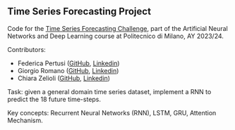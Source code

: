 ## Time Series Forecasting Project

Code for the [Time Series Forecasting Challenge](https://codalab.lisn.upsaclay.fr/competitions/16514#learn_the_details), part of the Artificial Neural Networks and Deep Learning course at Politecnico di Milano, AY 2023/24. 

Contributors: 
- Federica Pertusi ([GitHub](https://github.com/federicapertusi), [Linkedin](https://www.linkedin.com/in/federicapertusi/))
- Giorgio Romano ([GitHub](https://github.com/grgromano), [Linkedin](https://www.linkedin.com/in/grgromano/))
- Chiara Zelioli ([GitHub](https://github.com/chiarazelioli), [Linkedin](https://www.linkedin.com/in/chiara-zelioli-551b61200/))

Task: given a general domain time series dataset, implement a RNN to predict the 18 future time-steps. 

Key concepts: Recurrent Neural Networks (RNN), LSTM, GRU, Attention Mechanism.
